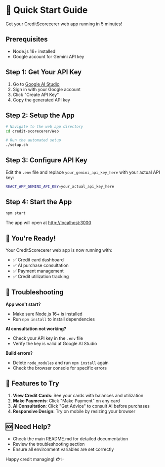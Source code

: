 # 🚀 Quick Start Guide

Get your CreditScorecerer web app running in 5 minutes!

## Prerequisites

- Node.js 16+ installed
- Google account for Gemini API key

## Step 1: Get Your API Key

1. Go to [Google AI Studio](https://makersuite.google.com/app/apikey)
2. Sign in with your Google account
3. Click "Create API Key"
4. Copy the generated API key

## Step 2: Setup the App

```bash
# Navigate to the web app directory
cd credit-scorecerer/Web

# Run the automated setup
./setup.sh
```

## Step 3: Configure API Key

Edit the `.env` file and replace `your_gemini_api_key_here` with your actual API key:

```bash
REACT_APP_GEMINI_API_KEY=your_actual_api_key_here
```

## Step 4: Start the App

```bash
npm start
```

The app will open at [http://localhost:3000](http://localhost:3000)

## 🎉 You're Ready!

Your CreditScorecerer web app is now running with:

- ✅ Credit card dashboard
- ✅ AI purchase consultation
- ✅ Payment management
- ✅ Credit utilization tracking

## 🔧 Troubleshooting

**App won't start?**
- Make sure Node.js 16+ is installed
- Run `npm install` to install dependencies

**AI consultation not working?**
- Check your API key in the `.env` file
- Verify the key is valid at Google AI Studio

**Build errors?**
- Delete `node_modules` and run `npm install` again
- Check the browser console for specific errors

## 📱 Features to Try

1. **View Credit Cards**: See your cards with balances and utilization
2. **Make Payments**: Click "Make Payment" on any card
3. **AI Consultation**: Click "Get Advice" to consult AI before purchases
4. **Responsive Design**: Try on mobile by resizing your browser

## 🆘 Need Help?

- Check the main README.md for detailed documentation
- Review the troubleshooting section
- Ensure all environment variables are set correctly

Happy credit managing! 💳✨
